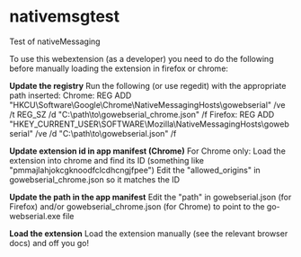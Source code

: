 # nativemsgtest
Test of nativeMessaging

To use this webextension (as a developer) you need to do the following before manually loading the extension in firefox or chrome:

**Update the registry**
Run the following (or use regedit) with the appropriate path inserted:
Chrome: REG ADD "HKCU\Software\Google\Chrome\NativeMessagingHosts\gowebserial" /ve /t REG_SZ /d "C:\path\to\gowebserial_chrome.json" /f
Firefox: REG ADD "HKEY_CURRENT_USER\SOFTWARE\Mozilla\NativeMessagingHosts\gowebserial" /ve /d "C:\path\to\gowebserial.json" /f

**Update extension id in app manifest (Chrome)**
For Chrome only:
Load the extension into chrome and find its ID (something like "pmmajlahjokcgknoodfclcdhcngjfpee")
Edit the "allowed_origins" in gowebserial_chrome.json so it matches the ID

**Update the path in the app manifest**
Edit the "path" in gowebserial.json (for Firefox) and/or gowebserial_chrome.json (for Chrome) to point to the go-webserial.exe file

**Load the extension**
Load the extension manually (see the relevant browser docs) and off you go!